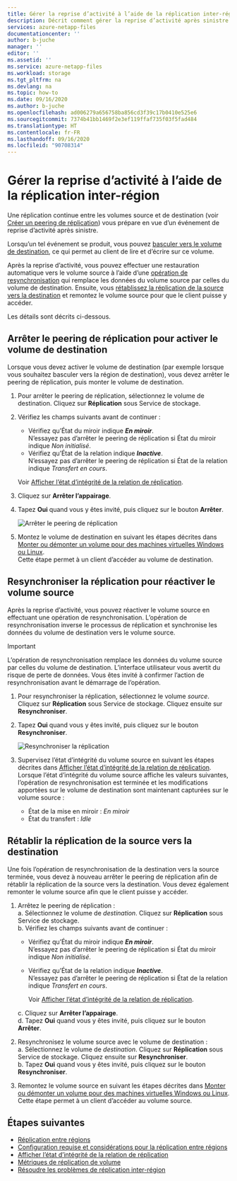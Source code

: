 ```yaml
---
title: Gérer la reprise d’activité à l’aide de la réplication inter-région Azure NetApp Files | Microsoft Docs
description: Décrit comment gérer la reprise d’activité après sinistre à l’aide de la réplication inter-région Azure NetApp Files.
services: azure-netapp-files
documentationcenter: ''
author: b-juche
manager: ''
editor: ''
ms.assetid: ''
ms.service: azure-netapp-files
ms.workload: storage
ms.tgt_pltfrm: na
ms.devlang: na
ms.topic: how-to
ms.date: 09/16/2020
ms.author: b-juche
ms.openlocfilehash: ad006279a656758ba856cd3f39c17b0410e525e6
ms.sourcegitcommit: 7374b41bb1469f2e3ef119ffaf735f03f5fad484
ms.translationtype: HT
ms.contentlocale: fr-FR
ms.lasthandoff: 09/16/2020
ms.locfileid: "90708314"
---
```

# <a name="manage-disaster-recovery-using-cross-region-replication"></a>Gérer la reprise d’activité à l’aide de la réplication inter-région 

Une réplication continue entre les volumes source et de destination (voir [Créer un peering de réplication](cross-region-replication-create-peering.md)) vous prépare en vue d’un événement de reprise d’activité après sinistre. 

Lorsqu’un tel événement se produit, vous pouvez [basculer vers le volume de destination](#break-replication-peering-to-activate-the-destination-volume), ce qui permet au client de lire et d’écrire sur ce volume. 

Après la reprise d’activité, vous pouvez effectuer une restauration automatique vers le volume source à l’aide d’une [opération de resynchronisation](#resync-replication-to-reactivate-the-source-volume) qui remplace les données du volume source par celles du volume de destination.  Ensuite, vous [rétablissez la réplication de la source vers la destination](#reestablish-source-to-destination-replication) et remontez le volume source pour que le client puisse y accéder. 

Les détails sont décrits ci-dessous. 

## <a name="break-replication-peering-to-activate-the-destination-volume"></a>Arrêter le peering de réplication pour activer le volume de destination

Lorsque vous devez activer le volume de destination (par exemple lorsque vous souhaitez basculer vers la région de destination), vous devez arrêter le peering de réplication, puis monter le volume de destination.  

1. Pour arrêter le peering de réplication, sélectionnez le volume de destination. Cliquez sur **Réplication** sous Service de stockage.  

2.  Vérifiez les champs suivants avant de continuer :  
    * Vérifiez qu’État du miroir indique ***En miroir***.   
        N’essayez pas d’arrêter le peering de réplication si État du miroir indique *Non initialisé*.
    * Vérifiez qu’État de la relation indique ***Inactive***.   
        N’essayez pas d’arrêter le peering de réplication si État de la relation indique *Transfert en cours*.   

    Voir [Afficher l’état d’intégrité de la relation de réplication](cross-region-replication-display-health-status.md). 

3.  Cliquez sur **Arrêter l’appairage**.  

4.  Tapez **Oui** quand vous y êtes invité, puis cliquez sur le bouton **Arrêter**. 

    ![Arrêter le peering de réplication](../media/azure-netapp-files/cross-region-replication-break-replication-peering.png)

5.  Montez le volume de destination en suivant les étapes décrites dans [Monter ou démonter un volume pour des machines virtuelles Windows ou Linux](azure-netapp-files-mount-unmount-volumes-for-virtual-machines.md).   
    Cette étape permet à un client d’accéder au volume de destination.

## <a name="resync-replication-to-reactivate-the-source-volume"></a>Resynchroniser la réplication pour réactiver le volume source   

Après la reprise d’activité, vous pouvez réactiver le volume source en effectuant une opération de resynchronisation.  L’opération de resynchronisation inverse le processus de réplication et synchronise les données du volume de destination vers le volume source.  

> [!IMPORTANT] 
> L’opération de resynchronisation remplace les données du volume source par celles du volume de destination.  L’interface utilisateur vous avertit du risque de perte de données. Vous êtes invité à confirmer l’action de resynchronisation avant le démarrage de l’opération.

1. Pour resynchroniser la réplication, sélectionnez le volume *source*. Cliquez sur **Réplication** sous Service de stockage. Cliquez ensuite sur **Resynchroniser**.  

2. Tapez **Oui** quand vous y êtes invité, puis cliquez sur le bouton **Resynchroniser**. 
 
    ![Resynchroniser la réplication](../media/azure-netapp-files/cross-region-replication-resync-replication.png)

3. Supervisez l’état d’intégrité du volume source en suivant les étapes décrites dans [Afficher l’état d’intégrité de la relation de réplication](cross-region-replication-display-health-status.md).   
    Lorsque l’état d’intégrité du volume source affiche les valeurs suivantes, l’opération de resynchronisation est terminée et les modifications apportées sur le volume de destination sont maintenant capturées sur le volume source :   

    * État de la mise en miroir : *En miroir*  
    * État du transfert : *Idle*  

## <a name="reestablish-source-to-destination-replication"></a>Rétablir la réplication de la source vers la destination

Une fois l’opération de resynchronisation de la destination vers la source terminée, vous devez à nouveau arrêter le peering de réplication afin de rétablir la réplication de la source vers la destination. Vous devez également remonter le volume source afin que le client puisse y accéder.  

1. Arrêtez le peering de réplication :  
    a. Sélectionnez le volume de *destination*. Cliquez sur **Réplication** sous Service de stockage.  
    b. Vérifiez les champs suivants avant de continuer :   
    * Vérifiez qu’État du miroir indique ***En miroir***.   
    N’essayez pas d’arrêter le peering de réplication si État du miroir indique *Non initialisé*.  
    * Vérifiez qu’État de la relation indique ***Inactive***.   
    N’essayez pas d’arrêter le peering de réplication si État de la relation indique *Transfert en cours*.    

        Voir [Afficher l’état d’intégrité de la relation de réplication](cross-region-replication-display-health-status.md). 

    c. Cliquez sur **Arrêter l’appairage**.   
    d. Tapez **Oui** quand vous y êtes invité, puis cliquez sur le bouton **Arrêter**.  

2. Resynchronisez le volume source avec le volume de destination :  
    a. Sélectionnez le volume de *destination*. Cliquez sur **Réplication** sous Service de stockage. Cliquez ensuite sur **Resynchroniser**.   
    b. Tapez **Oui** quand vous y êtes invité, puis cliquez sur le bouton **Resynchroniser**.

3. Remontez le volume source en suivant les étapes décrites dans [Monter ou démonter un volume pour des machines virtuelles Windows ou Linux](azure-netapp-files-mount-unmount-volumes-for-virtual-machines.md).  
    Cette étape permet à un client d’accéder au volume source.

## <a name="next-steps"></a>Étapes suivantes  

* [Réplication entre régions](cross-region-replication-introduction.md)
* [Configuration requise et considérations pour la réplication entre régions](cross-region-replication-requirements-considerations.md)
* [Afficher l’état d’intégrité de la relation de réplication](cross-region-replication-display-health-status.md)
* [Métriques de réplication de volume](azure-netapp-files-metrics.md#replication)
* [Résoudre les problèmes de réplication inter-région](troubleshoot-cross-region-replication.md)

